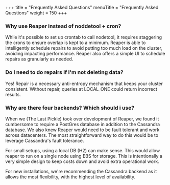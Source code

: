 +++
title = "Frequently Asked Questions"
menuTitle = "Frequently Asked Questions"
weight = 150
+++


### Why use Reaper instead of noddetool + cron?

While it's possible to set up crontab to call nodetool, it requires staggering the crons to ensure overlap is kept to a minimum.  Reaper is able to intelligently schedule repairs to avoid putting too much load on the cluster, avoiding impacting performance.  Reaper also offers a simple UI to schedule repairs as granularly as needed.


### Do I need to do repairs if I'm not deleting data?

Yes!  Repair is a necessary anti-entropy mechanism that keeps your cluster consistent.  Without repair, queries at LOCAL_ONE could return incorrect results.  


### Why are there four backends?  Which should i use?

When we (The Last Pickle) took over development of Reaper, we found it cumbersome to require a PostGres database in addition to the Cassandra database.  We also knew Reaper would need to be fault tolerant and work across datacenters.  The most straightforward way to do this would be to leverage Cassandra's fault tolerance.  

For small setups, using a local DB (H2) can make sense.  This would allow reaper to run on a single node using EBS for storage.  This is intentionally a very simple design to keep costs down and avoid extra operational work.

For new installations, we're recommending the Cassandra backend as it allows the most flexibility, with the highest level of availability.
